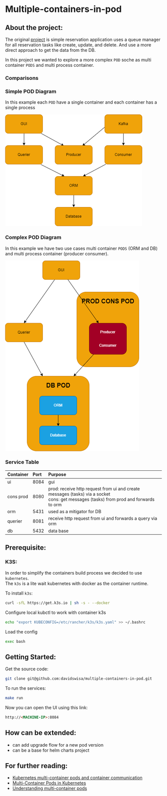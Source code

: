 # Multiple-containers-in-pod

## About the project:  

The original [project](https://github.com/davidswisa/microservices-example) is simple reservation application uses a queue manager for all reservation tasks like create, update, and delete.
And use a more direct approach to get the data from the DB.  

In this project we wanted to explore a more complex `POD` soche as multi container `PODS` and multi process container.   

### Comparisons  

### Simple POD Diagram  

In this example each `POD` have a single container and each container has a single process

![image info](docs/images/diagram-origenal.png)  

### Complex POD Diagram  

In this example we have two use cases multi container `PODS` (ORM and DB) and multi process container (producer consumer).

![image info](docs/images/diagram.png)  

### Service Table
| Container | Port | Purpose  |
| :---      | :-   | :- |
| ui        | 8084 | gui |
| cons prod     | 8080   | prod: receive http request from ui and create messages (tasks) via a socket </br>cons: get messages (tasks) from prod and forwards to orm |
| orm       | 5431 | used as a mitigator for DB |
| querier   | 8081 | receive http request from ui and forwards a query via orm |
| db        | 5432 | data base |


## Prerequisite:

### K3S:

In order to simplify the containers build process we decided to use `kubernetes`.  
The `k3s` is a lite wait kubernetes with docker as the container runtime.  


To install `k3s`:  
``` bash
curl -sfL https://get.k3s.io | sh -s - --docker
```

Configure local kubctl to work with container k3s  

``` bash  
echo "export KUBECONFIG=/etc/rancher/k3s/k3s.yaml" >> ~/.bashrc
```

Load the config
``` bash  
exec bash
```

## Getting Started:

Get the source code:
```bash
git clone git@github.com:davidswisa/multiple-containers-in-pod.git
```

To run the services:  

```bash
make run
```

Now you can open the UI using this link:  

```html
http://<MACHINE-IP>:8084
```

## How can be extended:  

* can add upgrade flow for a new pod version
* can be a base for helm charts project  


## For further reading:  

* [Kubernetes multi-container pods and container communication](https://www.mirantis.com/blog/multi-container-pods-and-container-communication-in-kubernetes/)  
* [Multi-Container Pods in Kubernetes](https://linchpiner.github.io/k8s-multi-container-pods.html)
* [Understanding multi-container pods](https://medium.com/bb-tutorials-and-thoughts/understanding-multi-container-pods-12f5780f3956)


